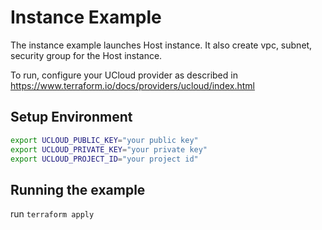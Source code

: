 # Instance Example

The instance example launches Host instance. It also create vpc, subnet, security group for the Host instance.

To run, configure your UCloud provider as described in https://www.terraform.io/docs/providers/ucloud/index.html

## Setup Environment

```sh
export UCLOUD_PUBLIC_KEY="your public key"
export UCLOUD_PRIVATE_KEY="your private key"
export UCLOUD_PROJECT_ID="your project id"
```

## Running the example

run `terraform apply`
